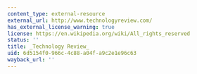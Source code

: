 ```yaml
---
content_type: external-resource
external_url: http://www.technologyreview.com/
has_external_license_warning: true
license: https://en.wikipedia.org/wiki/All_rights_reserved
status: ''
title: _Technology Review_
uid: 6d5154f0-966c-4c88-a04f-a9c2e1e96c63
wayback_url: ''
---
```

